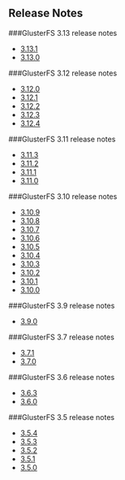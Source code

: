 Release Notes
-------------

###GlusterFS 3.13 release notes

- [3.13.1](./3.13.1.md)
- [3.13.0](./3.13.0.md)

###GlusterFS 3.12 release notes

- [3.12.0](./3.12.0.md)
- [3.12.1](./3.12.1.md)
- [3.12.2](./3.12.2.md)
- [3.12.3](./3.12.3.md)
- [3.12.4](./3.12.4.md)

###GlusterFS 3.11 release notes

- [3.11.3](./3.11.3.md)
- [3.11.2](./3.11.2.md)
- [3.11.1](./3.11.1.md)
- [3.11.0](./3.11.0.md)

###GlusterFS 3.10 release notes

- [3.10.9](./3.10.9.md)
- [3.10.8](./3.10.8.md)
- [3.10.7](./3.10.7.md)
- [3.10.6](./3.10.6.md)
- [3.10.5](./3.10.5.md)
- [3.10.4](./3.10.4.md)
- [3.10.3](./3.10.3.md)
- [3.10.2](./3.10.2.md)
- [3.10.1](./3.10.1.md)
- [3.10.0](./3.10.0.md)

###GlusterFS 3.9 release notes

-  [3.9.0](./3.9.0.md)

###GlusterFS 3.7 release notes

-  [3.7.1](./3.7.1.md)
-  [3.7.0](./3.7.0.md)

###GlusterFS 3.6 release notes

-  [3.6.3](./3.6.3.md)
-  [3.6.0](./3.6.0.md)

###GlusterFS 3.5 release notes

-  [3.5.4](./3.5.4.md)
-  [3.5.3](./3.5.3.md)
-  [3.5.2](./3.5.2.md)
-  [3.5.1](./3.5.1.md)
-  [3.5.0](./3.5.0.md)
